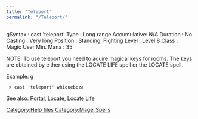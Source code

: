 ```yaml
---
title: "Teleport"
permalink: "/Teleport/"
---
```


<nowiki>gSyntax : cast 'teleport' <location> Type : Long range
Accumulative: N/A Duration : No Casting : Very long Position : Standing,
Fighting Level : Level 8 Class : Magic User Min. Mana : 35

</pre>

NOTE: To use teleport you need to aquire magical keys for rooms. The
keys are obtained by either using the LOCATE LIFE spell or the LOCATE
spell.

Example: <nowiki>g

` > cast 'teleport' whiqueboza`

</pre>

See also: [Portal](Portal "wikilink"), [Locate](Locate "wikilink"),
[Locate Life](Locate_Life "wikilink")

[Category:Help files](Category:Help_files "wikilink")
[Category:Mage_Spells](Category:Mage_Spells "wikilink")